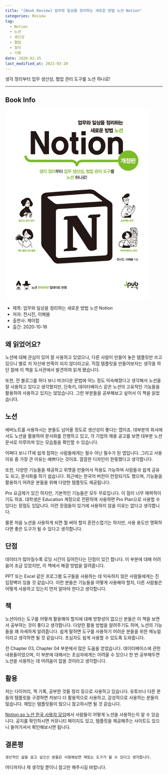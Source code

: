 ```yaml
---  
title: "[Book Review] 업무와 일상을 정리하는 새로운 방법 노션 Notion"  
categories: Review  
tag:
  - Notion
  - 노션
  - 생산성
  - 협업
  - 정리
  - 기록
date: 2020-02-25
last_modified_at: 2021-03-20
---  
```


생각 정리부터 업무 생산성, 협업 관리 도구를 노션 하나로!

---

## Book Info

[![책](/assets/images/review/How-to-clean-up-with-notion.jpg)](http://www.kyobobook.co.kr/product/detailViewKor.laf?ejkGb=KOR&mallGb=KOR&barcode=9791190665476&orderClick=LEa&Kc=)

- 제목: 업무와 일상을 정리하는 새로운 방법 노션 Notion
- 저자: 전시진, 이해봄
- 출판사: 제이펍
- 출간: 2020-10-16

## 왜 읽었어요?

노션에 대해 관심이 있어 잘 사용하고 있었으나, 다른 사람이 만들어 놓은 템플릿만 쓰고 있으니 별로 저 자신에 만족이 되지 않더라고요. 직접 템플릿을 만들어보자는 생각을 하던 참에 이 책을 도서관에서 발견하여 읽게 됐습니다.

또한, 전 블로그를 하다 보니 마크다운 문법에 어느 정도 익숙해졌다고 생각해서 노션을 잘 사용하고 있다고 생각했지만, 단축키, 데이터베이스 같은 노션의 고유적인 기능들을 활용하여 사용하고 있지는 않았습니다. 그런 부분들을 공부해보고 싶어서 이 책을 읽었습니다.

## 노션

에버노트를 사용하시는 분들도 넘어올 정도로 생산성이 좋다는 앱이죠. 대부분의 회사에서도 노션을 활용하여 문서화를 진행하고 있고, 각 기업의 채용 공고를 보면 대부분 노션 문서로 이루어져 있는 모습들을 확인할 수 있습니다.

어쩌다 보니 IT에 쉽게 접하는 사람들에게는 필수 아닌 필수가 된 앱입니다. 그리고 사용 이유 중 가장 큰 이유는 예쁘다는 것이죠. 깔끔한 디자인이 한몫했다고 생각합니다.

또한, 다양한 기능들을 제공하고 위젯을 만들어서 적용도 가능하며 사람들과 쉽게 공유도 되고, 문서화를 하기 쉽습니다. 최근에는 한국어 버전이 런칭되기도 했으며, 기능들을 활용하기 어려운 분들을 위해 다양한 템플릿도 제공됩니다.

Pro 요금제가 있긴 하지만, 기본적인 기능들은 모두 무료입니다. 이 점이 너무 매력적이기도 하죠. 대학생은 Education 계정으로 전환하여 사용하면 Pro Plan으로 사용할 수 있다는 장점도 있답니다. 이런 장점들이 있기에 사용하지 않을 이유는 없다고 생각합니다.

물론 처음 노션을 사용하게 되면 뭘 써야 할지 혼란스럽기는 하지만, 사용 용도만 명확하다면 좋은 도구가 될 수 있다고 생각합니다.

## 단점

데이터가 많아질수록 로딩 시간이 길어진다는 단점이 있긴 합니다. 이 부분에 대해 어려움이 조금 있었지만, 이 책에서 해결 방법을 알려줍니다.

PPT 또는 Excel 같은 프로그램 도구들을 사용하는 데 익숙하지 않은 사람들에게는 진입장벽이 있을 것 같습니다. 이런 분들은 기능들을 어떻게 사용해야 할지, 다른 사람들은 어떻게 사용하고 있는지 먼저 알아야 한다고 생각합니다.

## 책

노션이라는 도구를 어떻게 활용해야 할지에 대해 방향성이 없으신 분들은 이 책을 보면서 공부하는 것이 좋다고 생각합니다. 다양한 활용 방법을 알려주기도 하며, 노션의 기능들을 꽤 자세하게 알려줍니다. 쉽게 말하면 도구를 사용하기 어려운 분들을 위한 메뉴얼이라고 생각하면 될 것 같습니다. 초심자도 쉽게 사용할 수 있도록 도와줍니다.

전 Chapter 03, Chapter 04 부분에서 많은 도움을 얻었습니다. 데이터베이스에 관한 내용들이었으며, 이 부분에 대해서는 초심자에게는 어려울 수 있으나 한 번 공부해두면 노션을 사용하는 데 어려움이 없을 것이라고 생각합니다.

## 활용

저는 다이어리, 책 기록, 공부한 것들 정리 등으로 사용하고 있습니다. 유튜브나 다른 분들의 템플릿을 구경하면 저보다 더 활용적으로 사용하고, 감성적으로 사용하는 분들이 많습니다. 재밌는 템플릿들이 많으니 참고하시면 될 것 같습니다.

[Notion.so 노션 한국 사용자 모임](https://www.facebook.com/groups/notion.so)에서 사람들이 어떻게 노션을 사용하는지 알 수 있습니다. 공지를 확인하시면 커뮤니티 페이지도 있고, 템플릿을 제공해주는 사이트도 있으니 들어가셔서 확인해보시면 됩니다.

## 결론평

`생산적인 삶을 살고 싶으신 분들은 사용해보면 재밌는 도구가 될 수 있다고 생각합니다.`

어디까지나 제 생각일 뿐이니 참고만 해주시길 바랍니다.